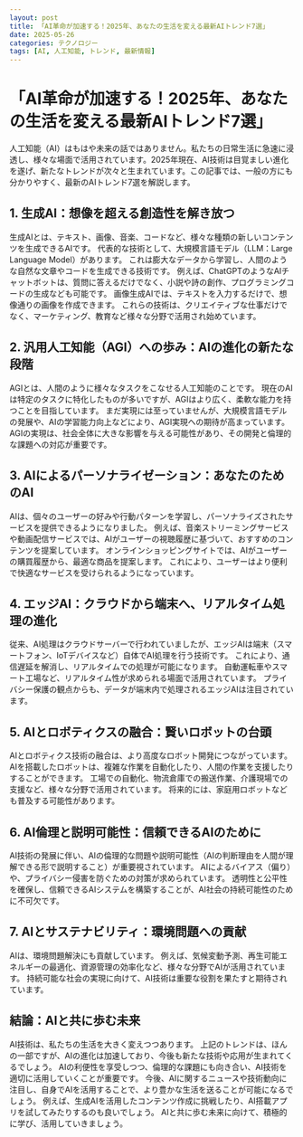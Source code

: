 ```yaml
---
layout: post
title: 「AI革命が加速する！2025年、あなたの生活を変える最新AIトレンド7選」
date: 2025-05-26
categories: テクノロジー
tags: [AI, 人工知能, トレンド, 最新情報]
---
```


# 「AI革命が加速する！2025年、あなたの生活を変える最新AIトレンド7選」

人工知能（AI）はもはや未来の話ではありません。私たちの日常生活に急速に浸透し、様々な場面で活用されています。2025年現在、AI技術は目覚ましい進化を遂げ、新たなトレンドが次々と生まれています。この記事では、一般の方にも分かりやすく、最新のAIトレンド7選を解説します。


## 1. 生成AI：想像を超える創造性を解き放つ

生成AIとは、テキスト、画像、音楽、コードなど、様々な種類の新しいコンテンツを生成できるAIです。  代表的な技術として、大規模言語モデル（LLM：Large Language Model）があります。  これは膨大なデータから学習し、人間のような自然な文章やコードを生成できる技術です。  例えば、ChatGPTのようなAIチャットボットは、質問に答えるだけでなく、小説や詩の創作、プログラミングコードの生成なども可能です。  画像生成AIでは、テキストを入力するだけで、想像通りの画像を作成できます。  これらの技術は、クリエイティブな仕事だけでなく、マーケティング、教育など様々な分野で活用され始めています。


## 2. 汎用人工知能（AGI）への歩み：AIの進化の新たな段階

AGIとは、人間のように様々なタスクをこなせる人工知能のことです。  現在のAIは特定のタスクに特化したものが多いですが、AGIはより広く、柔軟な能力を持つことを目指しています。  まだ実現には至っていませんが、大規模言語モデルの発展や、AIの学習能力向上などにより、AGI実現への期待が高まっています。  AGIの実現は、社会全体に大きな影響を与える可能性があり、その開発と倫理的な課題への対応が重要です。


## 3. AIによるパーソナライゼーション：あなたのためのAI

AIは、個々のユーザーの好みや行動パターンを学習し、パーソナライズされたサービスを提供できるようになりました。  例えば、音楽ストリーミングサービスや動画配信サービスでは、AIがユーザーの視聴履歴に基づいて、おすすめのコンテンツを提案しています。  オンラインショッピングサイトでは、AIがユーザーの購買履歴から、最適な商品を提案します。  これにより、ユーザーはより便利で快適なサービスを受けられるようになっています。


## 4. エッジAI：クラウドから端末へ、リアルタイム処理の進化

従来、AI処理はクラウドサーバーで行われていましたが、エッジAIは端末（スマートフォン、IoTデバイスなど）自体でAI処理を行う技術です。  これにより、通信遅延を解消し、リアルタイムでの処理が可能になります。  自動運転車やスマート工場など、リアルタイム性が求められる場面で活用されています。  プライバシー保護の観点からも、データが端末内で処理されるエッジAIは注目されています。


## 5. AIとロボティクスの融合：賢いロボットの台頭

AIとロボティクス技術の融合は、より高度なロボット開発につながっています。  AIを搭載したロボットは、複雑な作業を自動化したり、人間の作業を支援したりすることができます。  工場での自動化、物流倉庫での搬送作業、介護現場での支援など、様々な分野で活用されています。  将来的には、家庭用ロボットなども普及する可能性があります。


## 6. AI倫理と説明可能性：信頼できるAIのために

AI技術の発展に伴い、AIの倫理的な問題や説明可能性（AIの判断理由を人間が理解できる形で説明すること）が重要視されています。  AIによるバイアス（偏り）や、プライバシー侵害を防ぐための対策が求められています。  透明性と公平性を確保し、信頼できるAIシステムを構築することが、AI社会の持続可能性のために不可欠です。


## 7. AIとサステナビリティ：環境問題への貢献

AIは、環境問題解決にも貢献しています。  例えば、気候変動予測、再生可能エネルギーの最適化、資源管理の効率化など、様々な分野でAIが活用されています。  持続可能な社会の実現に向けて、AI技術は重要な役割を果たすと期待されています。


## 結論：AIと共に歩む未来

AI技術は、私たちの生活を大きく変えつつあります。  上記のトレンドは、ほんの一部ですが、AIの進化は加速しており、今後も新たな技術や応用が生まれてくるでしょう。  AIの利便性を享受しつつ、倫理的な課題にも向き合い、AI技術を適切に活用していくことが重要です。  今後、AIに関するニュースや技術動向に注目し、自身でAIを活用することで、より豊かな生活を送ることが可能になるでしょう。  例えば、生成AIを活用したコンテンツ作成に挑戦したり、AI搭載アプリを試してみたりするのも良いでしょう。  AIと共に歩む未来に向けて、積極的に学び、活用していきましょう。
